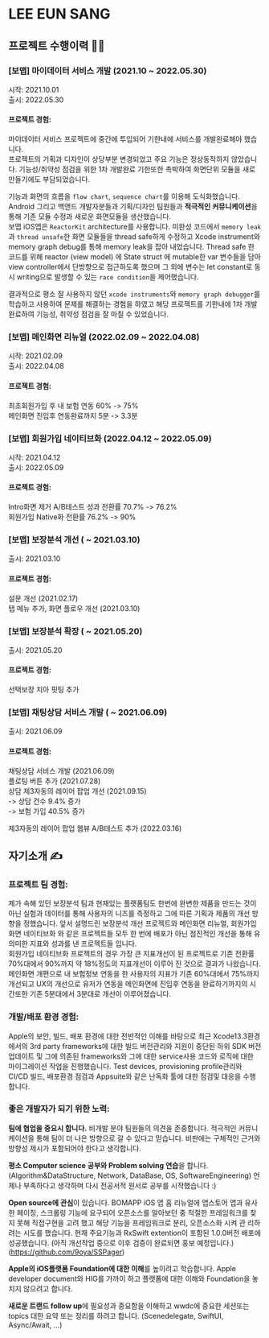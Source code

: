 # LEE EUN SANG

## 프로젝트 수행이력 👨‍💻
### [보맵] 마이데이터 서비스 개발 (2021.10 ~ 2022.05.30)
시작: 2021.10.01\
출시: 2022.05.30
#### 프로젝트 경험:
마이데이터 서비스 프로젝트에 중간에 투입되어 기한내에 서비스를 개발완료해야 했습니다.\
프로젝트의 기획과 디자인이 상당부분 변경되었고 주요 기능은 정상동작하지 않았습니다.
기능성/취약성 점검을 위한 1차 개발완료 기한또한 촉박하여 화면단위 모듈을 새로만들기에도 부담되었습니다.

기능과 화면의 흐름을 `flow chart`, `sequence chart`를 이용해 도식화했습니다.
Android 그리고 백앤드 개발자분들과 기획/디자인 팀원들과 **적극적인 커뮤니케이션**을 통해 기존 모듈 수정과 새로운 화면모듈을 생산했습니다.\
보맵 iOS앱은 `ReactorKit` architecture를 사용합니다.
미완성 코드에서 `memory leak`과 `thread unsafe`한 화면 모듈들을 thread safe하게 수정하고 Xcode instrument와 
memory graph debug를 통해 memory leak을 잡아 내었습니다.
Thread safe 한 코드를 위해 reactor (view model) 에 State struct 에 mutable한 var 변수들을 담아 
view controller에서 단방향으로 접근하도록 했으며 그 외에 변수는 let constant로 동시 writing으로 발생할 수 있는 
`race condition`을 제어했습니다.

결과적으로 평소 잘 사용하지 않던 `xcode instruments`와 `memory graph debugger`를 학습하고 사용하여 문제를 해결하는 경험을 하였고 
해당 프로젝트를 기한내에 1차 개발 완료하여 기능성, 취약성 점검을 잘 마칠 수 있었습니다.

### [보맵] 메인화면 리뉴얼 (2022.02.09 ~ 2022.04.08)
시작: 2021.02.09\
출시: 2022.04.08
#### 프로젝트 경험:
최초회원가입 후 내 보험 연동 60% -> 75%\
메인화면 진입후 연동완료까지 5분 -> 3.3분

### [보맵] 회원가입 네이티브화 (2022.04.12 ~ 2022.05.09)
시작: 2021.04.12\
출시: 2022.05.09
#### 프로젝트 경험:
Intro화면 제거 A/B테스트 성과 전환률 70.7% -> 76.2%\
회원가입 Native화 전환률 76.2% -> 90%

### [보맵] 보장분석 개선 ( ~ 2021.03.10)
출시: 2021.03.10
#### 프로젝트 경험:
설문 개선 (2021.02.17)\
탭 메뉴 추가, 화면 플로우 개선 (2021.03.10)

### [보맵] 보장분석 확장 ( ~ 2021.05.20)
출시: 2021.05.20
#### 프로젝트 경험:
선택보장 치아 핏팅 추가

### [보맵] 채팅상담 서비스 개발 ( ~ 2021.06.09)
출시: 2021.06.09
#### 프로젝트 경험:
채팅상담 서비스 개발 (2021.06.09)\
플로팅 버튼 추가 (2021.07.28)\
상담 제3자동의 레이어 팝업 개선 (2021.09.15)\
-> 상담 건수 9.4% 증가\
-> 보험 가입 40.5% 증가

제3자동의 레이어 팝업 웹뷰 A/B테스트 추가 (2022.03.16)

## 자기소개 ✍️
### 프로젝트 팀 경험:
제가 속해 있던 보장분석 팀과 현재있는 플랫폼팀도 한번에 완변한 제품을 만드는 것이 아닌 실험과 데이터를 통해 사용자의 니즈를 측정하고 그에 따른 기획과 제품의 개선 방향을 정했습니다. 앞서 설명드린 보장분석 개선 프로젝트와 메인화면 리뉴얼, 회원가입 화면 네이티브화 와 같은 프로젝트들 모두 한 번에 배포가 아닌 점진적인 개선을 통해 유의미한 지표와 성과를 낸 프로젝트들 입니다.\
회원가입 네이티브화 프로젝트의 경우 가장 큰 지표개선이 된 프로젝트로 기존 전환률 70%대에서 90%까지 약 18%정도의 지표개선이 이루어 진 것으로 결과가 나왔습니다.\
메인화면 개편으로 내 보험정보 연동을 한 사용자의 지표가 기존 60%대에서 75%까지 개선되고 UX의 개선으로 유저가 연동을 메인화면에 진입후 연동을 완료하기까지의 시간또한 기존 5분대에서 3분대로 개선이 이루어졌습니다.

### 개발/배포 환경 경험:
Apple의 보안, 빌드, 배포 환경에 대한 전반적인 이해를 바탕으로 최근 Xcode13.3환경에서의 3rd party frameworks에 대한 빌드 버전관리와 지원이 중단된 하위 SDK 버전 업데이트 및 그에 의존된 frameworks와 그에 대한 service사용 코드와 로직에 대한 마이그레이션 작업을 진행했습니다. Test devices, provisioning profile관리와 CI/CD 빌드, 배포환경 점검과 Appsuite와 같은 난독화 툴에 대한 점검및 대응을 수행합니다.

### 좋은 개발자가 되기 위한 노력:
**팀에 협업을 중요시 합니다.** 비개발 분야 팀원들의 의견을 존중합니다. 적극적인 커뮤니케이션을 통해 팀이 더 나은 방향으로 갈 수 있다고 믿습니다. 비판에는 구체적인 근거와 방향성 제시가 포함되어야 한다고 생각합니다.

**평소 Computer science 공부와 Problem solving 연습**을 합니다. (Algorithm&DataStructure, Network, DataBase, OS, SoftwareEngineering) 언제나 부족하다고 생각하며 다시 전공서적 원서로 공부를 시작했습니다 :)

**Open source에 관심**이 있습니다. BOMAPP iOS 앱 홈 리뉴얼에 앱스토어 앱과 유사한 페이징, 스크롤링 기능에 요구되어 오픈소스를 알아보던 중 적절한 프레임워크를 찾지 못해 직접구현을 고려 했고 해당 기능을 프레임워크로 분리, 오픈소스화 시켜 관 리하려는 시도를 했습니다. 현재 주요기능과 RxSwift extention이 포함된 1.0.0버전 배포에 성공했습니다. (아직 개선작업 중으로 이후 검증이 완료되면 홍보 예정입니다.) (https://github.com/9oya/SSPager)

**Apple의 iOS플랫폼 Foundation에 대한 이해**를 높이려고 학습합니다. Apple developer document와 HIG를 가까이 하고 플랫폼에 대한 이해와
Foundation을 놓치지 않으려고 합니다.

**새로운 트랜드 follow up**에 필요성과 중요함을 이해하고 wwdc에 중요한 세션또는 topics 대한 요약 또는 정리를 하려고 합니다. (Scenedelegate, SwiftUI, Async/Await, …) 
